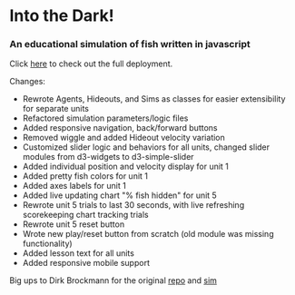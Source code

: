 # Into the Dark!
### An educational simulation of fish written in javascript

Click [here](https://into-the-dark-gamma.vercel.app/) to check out the full deployment.

Changes: 
- Rewrote Agents, Hideouts, and Sims as classes for easier extensibility for separate units
- Refactored simulation parameters/logic files
- Added responsive navigation, back/forward buttons
- Removed wiggle and added Hideout velocity variation
- Customized slider logic and behaviors for all units, changed slider modules from d3-widgets to d3-simple-slider
- Added individual position and velocity display for unit 1
- Added pretty fish colors for unit 1
- Added axes labels for unit 1
- Added live updating chart "% fish hidden" for unit 5
- Rewrote unit 5 trials to last 30 seconds, with live refreshing scorekeeping chart tracking trials
- Rewrote unit 5 reset button
- Wrote new play/reset button from scratch (old module was missing functionality)
- Added lesson text for all units
- Added responsive mobile support

Big ups to Dirk Brockmann for the original [repo](https://github.com/galacticpolymath/collective_intelligence) and [sim](https://www.complexity-explorables.org/explorables/into-the-dark/)
